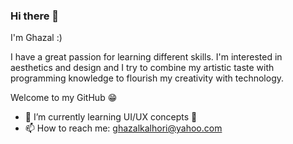 ### Hi there 👋
I'm Ghazal :)

I have a great passion for learning different skills.
I'm interested in aesthetics and design and I try to combine my artistic taste with programming knowledge to flourish my creativity with technology.

Welcome to my GitHub 😁

- 🌱 I’m currently learning UI/UX concepts 🎨
- 📫 How to reach me: ghazalkalhori@yahoo.com
